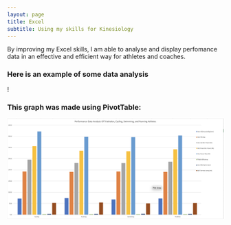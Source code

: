 ```yaml
---
layout: page
title: Excel
subtitle: Using my skills for Kinesiology
---
```


By improving my Excel skills, I am able to analyse and display perfomance data in an effective and efficient way for athletes and coaches.

### Here is an example of some data analysis
! [](/assets/img/excel-vid.mp4) 
### This graph was made using PivotTable:
<img src="/assets/img/excel-sc.png">
